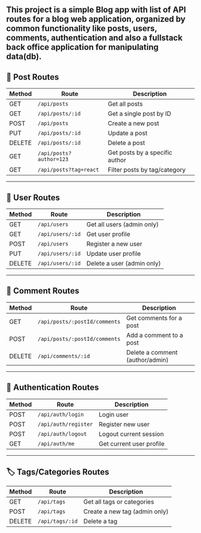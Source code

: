 ## This project is a simple Blog app with list of API routes for a blog web application, organized by common functionality like posts, users, comments, authentication and also a fullstack back office application for manipulating data(db). 

## 📘 Post Routes

| Method | Route                     | Description                        |
|--------|---------------------------|------------------------------------|
| GET    | `/api/posts`              | Get all posts                      |
| GET    | `/api/posts/:id`          | Get a single post by ID            |
| POST   | `/api/posts`              | Create a new post                  |
| PUT    | `/api/posts/:id`          | Update a post                      |
| DELETE | `/api/posts/:id`          | Delete a post                      |
| GET    | `/api/posts?author=123`   | Get posts by a specific author     |
| GET    | `/api/posts?tag=react`    | Filter posts by tag/category       |

---

## 👤 User Routes

| Method | Route               | Description                    |
|--------|---------------------|--------------------------------|
| GET    | `/api/users`        | Get all users (admin only)     |
| GET    | `/api/users/:id`    | Get user profile               |
| POST   | `/api/users`        | Register a new user            |
| PUT    | `/api/users/:id`    | Update user profile            |
| DELETE | `/api/users/:id`    | Delete a user (admin only)     |

---

## 💬 Comment Routes

| Method | Route                         | Description                     |
|--------|-------------------------------|---------------------------------|
| GET    | `/api/posts/:postId/comments` | Get comments for a post         |
| POST   | `/api/posts/:postId/comments` | Add a comment to a post         |
| DELETE | `/api/comments/:id`           | Delete a comment (author/admin) |

---

## 🔐 Authentication Routes

| Method | Route                 | Description             |
|--------|-----------------------|-------------------------|
| POST   | `/api/auth/login`     | Login user              |
| POST   | `/api/auth/register`  | Register new user       |
| POST   | `/api/auth/logout`    | Logout current session  |
| GET    | `/api/auth/me`        | Get current user profile|

---

## 🏷️ Tags/Categories Routes

| Method | Route             | Description                    |
|--------|-------------------|--------------------------------|
| GET    | `/api/tags`       | Get all tags or categories     |
| POST   | `/api/tags`       | Create a new tag (admin only)  |
| DELETE | `/api/tags/:id`   | Delete a tag                   |
